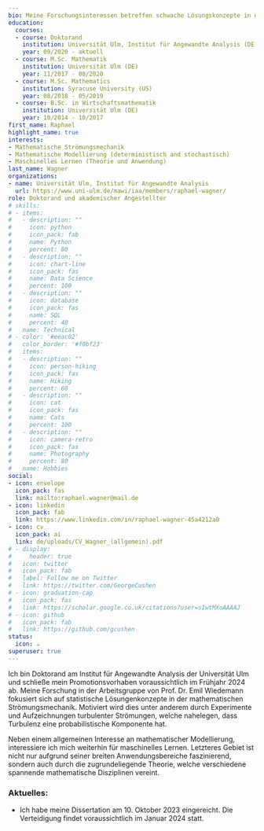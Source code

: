 ```yaml
---
bio: Meine Forschungsinteressen betreffen schwache Lösungskonzepte in der mathematischen Strömungsmechanik. Insbesondere statistische und maßwertige Lösungen.
education:
  courses:
  - course: Doktorand 
    institution: Universität Ulm, Institut für Angewandte Analysis (DE)
    year: 09/2020 - aktuell
  - course: M.Sc. Mathematik
    institution: Universität Ulm (DE)
    year: 11/2017 - 08/2020
  - course: M.Sc. Mathematics
    institution: Syracuse University (US)
    year: 08/2018 - 05/2019
  - course: B.Sc. in Wirtschaftsmathematik
    institution: Universität Ulm (DE)
    year: 10/2014 - 10/2017
first_name: Raphael
highlight_name: true
interests:
- Mathematische Strömungsmechanik
- Mathematische Modellierung (deterministisch and stochastisch)
- Maschinelles Lernen (Theorie und Anwendung)
last_name: Wagner
organizations:
- name: Universität Ulm, Institut für Angewandte Analysis
  url: https://www.uni-ulm.de/mawi/iaa/members/raphael-wagner/
role: Doktorand und akademischer Angestellter
# skills:
# - items:
#   - description: ""
#     icon: python
#     icon_pack: fab
#     name: Python
#     percent: 80
#   - description: ""
#     icon: chart-line
#     icon_pack: fas
#     name: Data Science
#     percent: 100
#   - description: ""
#     icon: database
#     icon_pack: fas
#     name: SQL
#     percent: 40
#   name: Technical
# - color: '#eeac02'
#   color_border: '#f0bf23'
#   items:
#   - description: ""
#     icon: person-hiking
#     icon_pack: fas
#     name: Hiking
#     percent: 60
#   - description: ""
#     icon: cat
#     icon_pack: fas
#     name: Cats
#     percent: 100
#   - description: ""
#     icon: camera-retro
#     icon_pack: fas
#     name: Photography
#     percent: 80
#   name: Hobbies
social:
- icon: envelope
  icon_pack: fas
  link: mailto:raphael.wagner@mail.de
- icon: linkedin
  icon_pack: fab
  link: https://www.linkedin.com/in/raphael-wagner-45a4212a0
- icon: cv
  icon_pack: ai
  link: de/uploads/CV_Wagner_(allgemein).pdf
# - display:
#     header: true
#   icon: twitter
#   icon_pack: fab
#   label: Follow me on Twitter
#   link: https://twitter.com/GeorgeCushen
# - icon: graduation-cap
#   icon_pack: fas
#   link: https://scholar.google.co.uk/citations?user=sIwtMXoAAAAJ
# - icon: github
#   icon_pack: fab
#   link: https://github.com/gcushen
status:
  icon: ☕️
superuser: true
---
```


Ich bin Doktorand am Institut für Angewandte Analysis der Universität Ulm und schließe mein Promotionsvorhaben voraussichtlich im Frühjahr 2024 ab. Meine Forschung in der Arbeitsgruppe von Prof. Dr. Emil Wiedemann fokusiert sich auf statistische Lösungenkonzepte in der mathematischen Strömungsmechanik. Motiviert wird dies unter anderem durch Experimente und Aufzeichnungen turbulenter Strömungen, welche nahelegen, dass Turbulenz eine probabilistische Komponente hat.

<!--
Outside of my research, I am generally interested in mathematical modelling for questions ranging from the [development of stripes in a tiger's fur](https://royalsocietypublishing.org/doi/10.1098/rstb.1952.0012) to the [description of traffic flows.](https://royalsocietypublishing.org/doi/10.1098/rspa.1955.0089)  
-->

Neben einem allgemeinen Interesse an mathematischer Modellierung, interessiere ich mich weiterhin für maschinelles Lernen. Letzteres Gebiet ist nicht nur aufgrund seiner breiten Anwendungsbereiche faszinierend, sondern auch durch die zugrundeliegende Theorie, welche verschiedene spannende mathematische Disziplinen vereint.


### Aktuelles:
- Ich habe meine Dissertation am 10. Oktober 2023 eingereicht. Die Verteidigung findet voraussichtlich im Januar 2024 statt.

